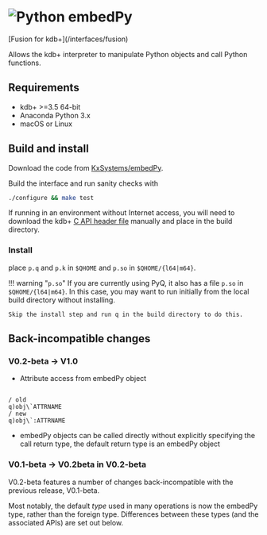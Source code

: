 # ![Python](/interfaces/img/python.png) embedPy


<div class="fusion" markdown="1">
<i class="fa fa-superpowers"></i> [Fusion for kdb+](/interfaces/fusion)
</div>

Allows the kdb+ interpreter to manipulate Python objects and call Python functions.


## Requirements

- kdb+ >=3.5 64-bit
- Anaconda Python 3.x
- macOS or Linux 


## Build and install

<i class="fa fa-download"></i> Download the code from <i class="fa fa-github"></i> [KxSystems/embedPy](https://github.com/ksystems/embedpy).

Build the interface and run sanity checks with 

```bash
./configure && make test
```
If running in an environment without Internet access, you will need to download the kdb+ [C API header file](https://raw.githubusercontent.com/KxSystems/kdb/master/c/c/k.h) manually and place in the build directory.

### Install

place `p.q` and `p.k` in `$QHOME` and `p.so` in `$QHOME/{l64|m64}`.  

!!! warning "`p.so`"
    If you are currently using PyQ, it also has a file `p.so` in `$QHOME/{l64|m64}`. In this case, you may want to run initially from the local build directory without installing. 

    Skip the install step and run q in the build directory to do this.


## Back-incompatible changes

### V0.2-beta -> V1.0

- Attribute access from embedPy object 
<pre><code class="language-q">
/ old
q)obj\`ATTRNAME
/ new
q)obj\`:ATTRNAME
</code></pre>

- embedPy objects can be called directly without explicitly specifying the call return type, the default return type is an embedPy object

### V0.1-beta -> V0.2beta in V0.2-beta

V0.2-beta features a number of changes back-incompatible with the previous release, V0.1-beta. 

Most notably, the default _type_ used in many operations is now the embedPy type, rather than the foreign type. Differences between these types (and the associated APIs) are set out below. 



